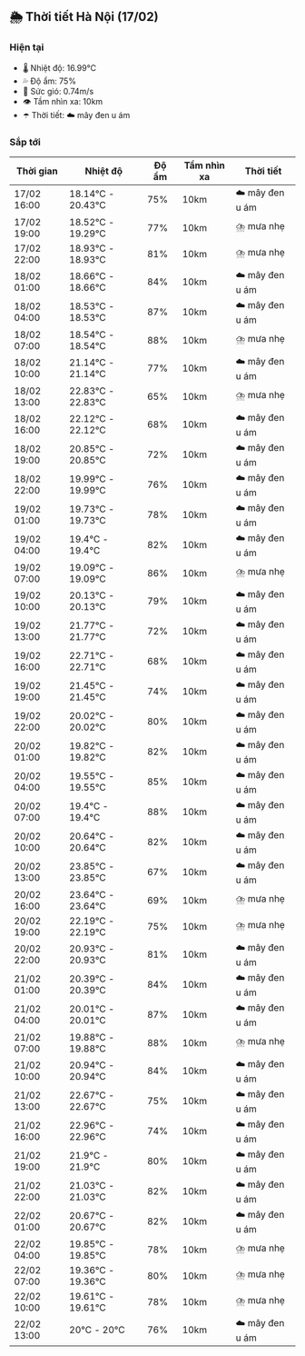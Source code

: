 ## 🌦️ Thời tiết Hà Nội (17/02)

### Hiện tại

- 🌡️ Nhiệt độ: 16.99℃
- 💦 Độ ẩm: 75%
- 💨 Sức gió: 0.74m/s
- 👁️ Tầm nhìn xa: 10km
- ☂️ Thời tiết: ☁️ mây đen u ám

### Sắp tới

| Thời gian | Nhiệt độ | Độ ẩm | Tầm nhìn xa | Thời tiết |
| --- | --- | --- | --- | --- |
| 17/02 16:00 | 18.14℃ - 20.43℃ | 75% | 10km | ☁️ mây đen u ám |
| 17/02 19:00 | 18.52℃ - 19.29℃ | 77% | 10km | ⛈️ mưa nhẹ |
| 17/02 22:00 | 18.93℃ - 18.93℃ | 81% | 10km | ⛈️ mưa nhẹ |
| 18/02 01:00 | 18.66℃ - 18.66℃ | 84% | 10km | ☁️ mây đen u ám |
| 18/02 04:00 | 18.53℃ - 18.53℃ | 87% | 10km | ☁️ mây đen u ám |
| 18/02 07:00 | 18.54℃ - 18.54℃ | 88% | 10km | ⛈️ mưa nhẹ |
| 18/02 10:00 | 21.14℃ - 21.14℃ | 77% | 10km | ☁️ mây đen u ám |
| 18/02 13:00 | 22.83℃ - 22.83℃ | 65% | 10km | ⛈️ mưa nhẹ |
| 18/02 16:00 | 22.12℃ - 22.12℃ | 68% | 10km | ☁️ mây đen u ám |
| 18/02 19:00 | 20.85℃ - 20.85℃ | 72% | 10km | ☁️ mây đen u ám |
| 18/02 22:00 | 19.99℃ - 19.99℃ | 76% | 10km | ☁️ mây đen u ám |
| 19/02 01:00 | 19.73℃ - 19.73℃ | 78% | 10km | ☁️ mây đen u ám |
| 19/02 04:00 | 19.4℃ - 19.4℃ | 82% | 10km | ☁️ mây đen u ám |
| 19/02 07:00 | 19.09℃ - 19.09℃ | 86% | 10km | ⛈️ mưa nhẹ |
| 19/02 10:00 | 20.13℃ - 20.13℃ | 79% | 10km | ☁️ mây đen u ám |
| 19/02 13:00 | 21.77℃ - 21.77℃ | 72% | 10km | ☁️ mây đen u ám |
| 19/02 16:00 | 22.71℃ - 22.71℃ | 68% | 10km | ☁️ mây đen u ám |
| 19/02 19:00 | 21.45℃ - 21.45℃ | 74% | 10km | ☁️ mây đen u ám |
| 19/02 22:00 | 20.02℃ - 20.02℃ | 80% | 10km | ☁️ mây đen u ám |
| 20/02 01:00 | 19.82℃ - 19.82℃ | 82% | 10km | ☁️ mây đen u ám |
| 20/02 04:00 | 19.55℃ - 19.55℃ | 85% | 10km | ☁️ mây đen u ám |
| 20/02 07:00 | 19.4℃ - 19.4℃ | 88% | 10km | ☁️ mây đen u ám |
| 20/02 10:00 | 20.64℃ - 20.64℃ | 82% | 10km | ☁️ mây đen u ám |
| 20/02 13:00 | 23.85℃ - 23.85℃ | 67% | 10km | ☁️ mây đen u ám |
| 20/02 16:00 | 23.64℃ - 23.64℃ | 69% | 10km | ⛈️ mưa nhẹ |
| 20/02 19:00 | 22.19℃ - 22.19℃ | 75% | 10km | ⛈️ mưa nhẹ |
| 20/02 22:00 | 20.93℃ - 20.93℃ | 81% | 10km | ☁️ mây đen u ám |
| 21/02 01:00 | 20.39℃ - 20.39℃ | 84% | 10km | ☁️ mây đen u ám |
| 21/02 04:00 | 20.01℃ - 20.01℃ | 87% | 10km | ☁️ mây đen u ám |
| 21/02 07:00 | 19.88℃ - 19.88℃ | 88% | 10km | ⛈️ mưa nhẹ |
| 21/02 10:00 | 20.94℃ - 20.94℃ | 84% | 10km | ☁️ mây đen u ám |
| 21/02 13:00 | 22.67℃ - 22.67℃ | 75% | 10km | ☁️ mây đen u ám |
| 21/02 16:00 | 22.96℃ - 22.96℃ | 74% | 10km | ☁️ mây đen u ám |
| 21/02 19:00 | 21.9℃ - 21.9℃ | 80% | 10km | ☁️ mây đen u ám |
| 21/02 22:00 | 21.03℃ - 21.03℃ | 82% | 10km | ☁️ mây đen u ám |
| 22/02 01:00 | 20.67℃ - 20.67℃ | 82% | 10km | ☁️ mây đen u ám |
| 22/02 04:00 | 19.85℃ - 19.85℃ | 78% | 10km | ⛈️ mưa nhẹ |
| 22/02 07:00 | 19.36℃ - 19.36℃ | 80% | 10km | ⛈️ mưa nhẹ |
| 22/02 10:00 | 19.61℃ - 19.61℃ | 78% | 10km | ⛈️ mưa nhẹ |
| 22/02 13:00 | 20℃ - 20℃ | 76% | 10km | ☁️ mây đen u ám |
